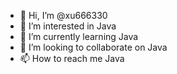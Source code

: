 - 👋 Hi, I’m @xu666330
- 👀 I’m interested in Java
- 🌱 I’m currently learning Java
- 💞️ I’m looking to collaborate on Java
- 📫 How to reach me Java

<!---
xu666330/xu666330 is a ✨ special ✨ repository because its `README.md` (this file) appears on your GitHub profile.
You can click the Preview link to take a look at your changes.
--->
